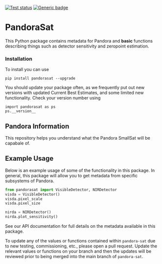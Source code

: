 <a href="https://github.com/pandoramission/pandora-sat/actions/workflows/tests.yml"><img src="https://github.com/pandoramission/pandora-sat/workflows/pytest/badge.svg" alt="Test status"/></a> [![Generic badge](https://img.shields.io/badge/documentation-live-blue.svg)](https://pandoramission.github.io/pandora-sat/)

# PandoraSat

This Python package contains metadata for Pandora and **basic** functions describing things such as detector sensitivity and zeropoint estimation.

### Installation

To install you can use

```
pip install pandorasat --upgrade
```

You should update your package often, as we frequently put out new versions with updated Current Best Estimates, and some limited new functionality. Check your version number using

```
import pandorasat as ps
ps.__version__
```

## Pandora Information

This repository helps you understand what the Pandora SmallSat will be capabale of.

## Example Usage

Below is an example usage of some of the functionality in this package. In general, this package will allow you to get metadata from specific subsystems of Pandora.

```python
from pandorasat import VisibleDetector, NIRDetector
visda = VisibleDetector()
visda.pixel_scale
visda.pixel_size

nirda = NIRDetector()
nirda.plot_sensitivity()
```

See our API documentation for full details on the metadata available in this package.

To update any of the values or functions contained within `pandora-sat` due to new testing, commissioning, etc., please open a pull request. Update the relevant values or functions on your branch and then the updates will be reviewed prior to being merged into the main branch of `pandora-sat`.
